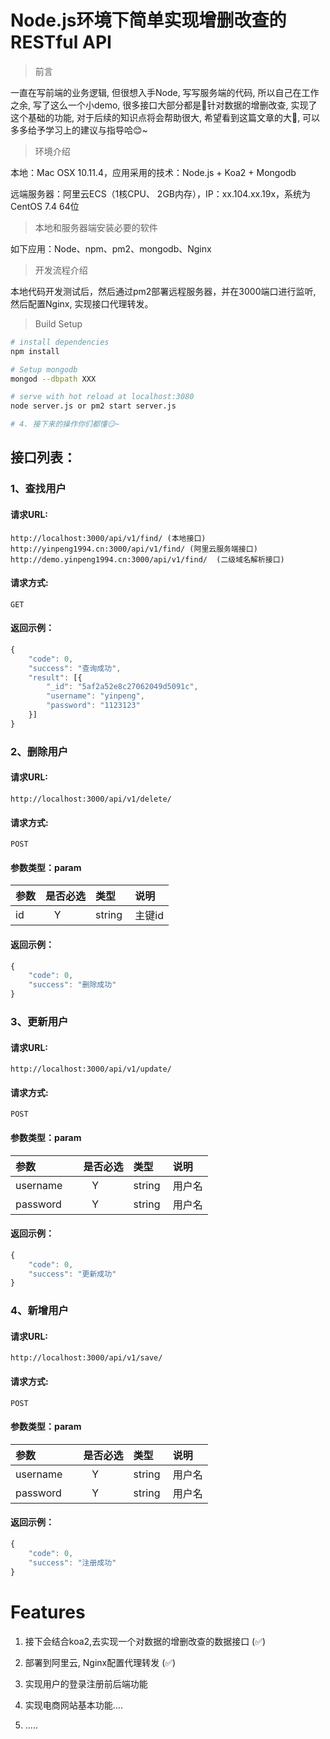 # Node.js环境下简单实现增删改查的RESTful API

> 前言

一直在写前端的业务逻辑, 但很想入手Node, 写写服务端的代码, 所以自己在工作之余, 写了这么一个小demo, 很多接口大部分都是针对数据的增删改查,  实现了这个基础的功能, 对于后续的知识点将会帮助很大, 希望看到这篇文章的大🐂, 可以多多给予学习上的建议与指导哈😊~


> 环境介绍

本地：Mac OSX 10.11.4，应用采用的技术：Node.js + Koa2 + Mongodb

远端服务器：阿里云ECS（1核CPU、 2GB内存），IP：xx.104.xx.19x，系统为CentOS 7.4 64位

> 本地和服务器端安装必要的软件

如下应用：Node、npm、pm2、mongodb、Nginx

> 开发流程介绍

本地代码开发测试后，然后通过pm2部署远程服务器，并在3000端口进行监听, 然后配置Nginx, 实现接口代理转发。

>Build Setup

``` bash
# install dependencies
npm install

# Setup mongodb
mongod --dbpath XXX

# serve with hot reload at localhost:3080
node server.js or pm2 start server.js

# 4. 接下来的操作你们都懂😏~
```

## 接口列表：

### 1、查找用户

#### 请求URL:
```
http://localhost:3000/api/v1/find/ (本地接口)
http://yinpeng1994.cn:3000/api/v1/find/ (阿里云服务端接口)
http://demo.yinpeng1994.cn:3000/api/v1/find/  (二级域名解析接口)
```
#### 请求方式:
```
GET
```
#### 返回示例：

```javascript
{
    "code": 0,
    "success": "查询成功",
    "result": [{
        "_id": "5af2a52e8c27062049d5091c",
        "username": "yinpeng",
        "password": "1123123"
    }]
}
```

### 2、删除用户

#### 请求URL:
```
http://localhost:3000/api/v1/delete/
```
#### 请求方式:
```
POST
```

#### 参数类型：param

|参数|是否必选|类型|说明|
|:-----|:-------:|:-----|:-----|
|id     |Y       |string  | 主键id |
#### 返回示例：

```javascript
{
    "code": 0,
    "success": "删除成功"
}
```
### 3、更新用户

#### 请求URL:
```
http://localhost:3000/api/v1/update/
```
#### 请求方式:
```
POST
```

#### 参数类型：param

|参数|是否必选|类型|说明|
|:-----|:-------:|:-----|:-----|
|username      |Y       |string  | 用户名 |
|password      |Y       |string  | 用户名 |
#### 返回示例：

```javascript
{
    "code": 0,
    "success": "更新成功"
}
```

### 4、新增用户

#### 请求URL:
```
http://localhost:3000/api/v1/save/  
```
#### 请求方式:
```
POST
```

#### 参数类型：param

|参数|是否必选|类型|说明|
|:-----|:-------:|:-----|:-----|
|username      |Y       |string  | 用户名 |
|password      |Y       |string  | 用户名 |
#### 返回示例：

```javascript
{
    "code": 0,
    "success": "注册成功"
}
```
# Features
1. 接下会结合koa2,去实现一个对数据的增删改查的数据接口 (✅)

2. 部署到阿里云, Nginx配置代理转发 (✅)

3. 实现用户的登录注册前后端功能

4. 实现电商网站基本功能....

5. .....
